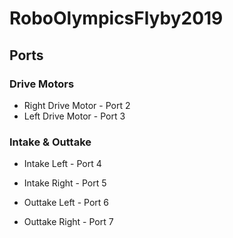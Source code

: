 # RoboOlympicsFlyby2019

## Ports
### Drive Motors
* Right Drive Motor - Port 2
* Left Drive Motor - Port 3
### Intake & Outtake
* Intake Left - Port 4
* Intake Right - Port 5

* Outtake Left - Port 6
* Outtake Right - Port 7
